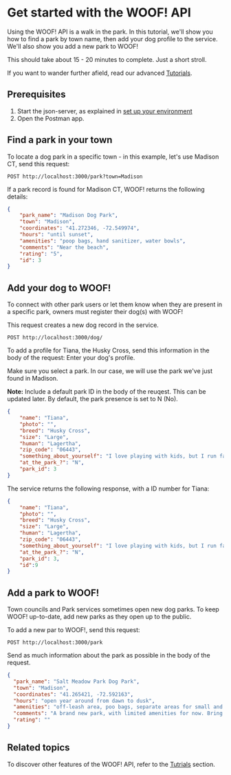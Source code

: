 # Get started with the WOOF! API
Using the WOOF! API is a walk in the park. 
In this tutorial, we'll show you how to find a park by town name, then add your dog profile to the service. 
We'll also show you add a new park to WOOF!

This should take about 15 - 20 minutes to complete. Just a short stroll.

If you want to wander further afield, read our advanced [Tutorials](overview.md#tutorials).

## Prerequisites 
 1. Start the json-server, as explained in [set up your environment](initial-setup.md)
 2. Open the Postman app.
    

## Find a park in your town
To locate a dog park in a specific town - in this example, let's use Madison CT, send this request:
```
POST http://localhost:3000/park?town=Madison
```
If  a park record is found for Madison CT, WOOF! returns the following details:
```json
{
    "park_name": "Madison Dog Park",
    "town": "Madison",
    "coordinates": "41.272346, -72.549974",
    "hours": "until sunset",
    "amenities": "poop bags, hand sanitizer, water bowls",
    "comments": "Near the beach",
    "rating": "5",
    "id": 3
}
```

## Add your dog to WOOF!
To connect with other park users or let them know when they are present in a specific park, owners must register their dog(s) with WOOF!

This request creates a new dog record in the service.
```
POST http://localhost:3000/dog/
```
To add a profile for Tiana, the Husky Cross, send this information in the body of the request:
Enter your dog's profile. 

Make sure you select a park. In our case, we will use the park we've just found in Madison.

**Note:** Include a default park ID in the body of the reuqest. This can be updated later. By default, the park presence is set to N (No).  

```json
{
    "name": "Tiana",
    "photo": "",
    "breed": "Husky Cross",
    "size": "Large",
    "human": "Lagertha",
    "zip_code": "06443",
    "something_about_yourself": "I love playing with kids, but I run fast. catch me if you can",
    "at_the_park_?": "N",
    "park_id": 3
}
```
The service returns the following response, with a ID number for Tiana:

```json
{
    "name": "Tiana",
    "photo": "",
    "breed": "Husky Cross",
    "size": "Large",
    "human": "Lagertha",
    "zip_code": "06443",
    "something_about_yourself": "I love playing with kids, but I run fast. catch me if you can",
    "at_the_park_?": "N",
    "park_id": 3,
    "id":9
}
```

## Add a park to WOOF!

Town councils and Park services sometimes open new dog parks. To keep WOOF! up-to-date, add new parks as they open up to the public. 

To add a new par to WOOF!, send this request:

```
POST http://localhost:3000/park

```
Send as much information about the park as possible in the body of the request. 

```json
{
  "park_name": "Salt Meadow Park Dog Park",
  "town": "Madison",
  "coordinates": "41.265421, -72.592163",
  "hours": "open year around from dawn to dusk",
  "amenities": "off-leash area, poo bags, separate areas for small and large dogs",
  "comments": "A brand new park, with limited amenities for now. Bring your own water, dog bowl and poop bags. Can get hot. ",
  "rating": ""
}
```
## Related topics
To discover other features of the WOOF! API, refer to the [Tutrials](overview.md#tutorials) section.
